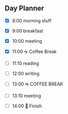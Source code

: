 ## Day Planner

- [x] 8:00 morning stuff
- [x] 9:00 breakfast
- [x] 10:00 meeting
- [x] 11:00 ☕️ Coffee Break
- [ ] 11:10 reading
- [ ] 12:00 writing
- [ ] 13:00 ☕️ COFFEE BREAK
- [ ] 13:10 meeting
- [ ] 14:00 🛑 Finish

